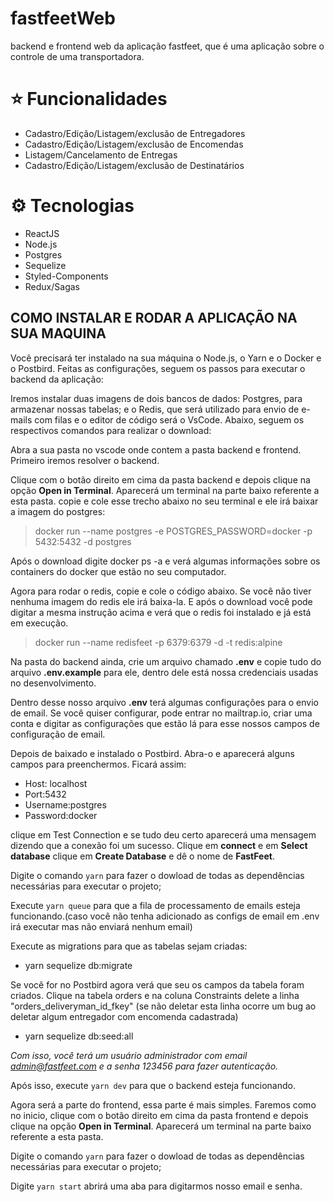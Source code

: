 # fastfeetWeb
backend e frontend web da aplicação fastfeet, que é uma aplicação sobre o controle de uma transportadora.

# :star: Funcionalidades

- Cadastro/Edição/Listagem/exclusão de Entregadores
- Cadastro/Edição/Listagem/exclusão de Encomendas
- Listagem/Cancelamento de Entregas
- Cadastro/Edição/Listagem/exclusão de Destinatários


# :gear: Tecnologias

 - ReactJS
 - Node.js
 - Postgres
 - Sequelize
 - Styled-Components
 - Redux/Sagas

## COMO INSTALAR E RODAR A APLICAÇÃO NA SUA MAQUINA

Você precisará ter instalado na sua máquina o Node.js, o Yarn e o Docker e o Postbird. Feitas as configurações, seguem os passos para executar o backend da aplicação:


Iremos instalar duas imagens de dois bancos de dados: Postgres, para armazenar nossas tabelas; e o Redis, que será utilizado para envio de e-mails com filas e o  editor de código será o VsCode. Abaixo, seguem os respectivos comandos para realizar o download:

Abra a sua pasta no vscode onde contem a pasta backend e frontend. Primeiro iremos resolver o backend.

Clique com o botão direito em cima da pasta backend e depois clique na opção **Open in Terminal**. Aparecerá um terminal na parte baixo referente a esta pasta.
copie e cole esse trecho abaixo no seu terminal e ele irá baixar a imagem do postgres:

> docker run --name postgres -e POSTGRES_PASSWORD=docker -p 5432:5432 -d postgres

Após o download digite docker ps -a e verá algumas informações sobre os containers do docker que estão no seu computador.

Agora para rodar o redis, copie e cole o código abaixo. Se você não tiver nenhuma imagem do redis ele irá baixa-la. E após o download você pode digitar a mesma instrução acima e verá que o redis foi instalado e já está em execução.

> docker run --name redisfeet -p 6379:6379 -d -t redis:alpine

Na pasta do backend ainda, crie um arquivo chamado **.env** e copie tudo do arquivo **.env.example** para ele, dentro dele está nossa credenciais usadas no desenvolvimento.

Dentro desse nosso arquivo **.env** terá algumas configurações para o envio de email. Se você quiser configurar, pode entrar no mailtrap.io, criar uma conta e digitar as configurações que estão lá para esse nossos campos de configuração de email.

Depois de baixado e instalado o Postbird. Abra-o e aparecerá alguns campos para preenchermos.
Ficará assim:
 - Host: localhost
 - Port:5432
 - Username:postgres
 - Password:docker
 
 clique em Test Connection e se tudo deu certo aparecerá uma mensagem dizendo que a conexão foi um sucesso.
 Clique em **connect** e em **Select database** clique em **Create Database** e dê o nome de **FastFeet**.
 
Digite o comando `yarn` para fazer o dowload de todas as dependências necessárias para executar o projeto;

Execute `yarn queue` para que a fila de processamento de emails esteja funcionando.(caso você não tenha adicionado as configs de email em .env irá executar mas não enviará nenhum email)

Execute as migrations para que as tabelas sejam criadas:

- yarn sequelize db:migrate

Se você for no Postbird agora verá que seu os campos da tabela foram criados.
Clique na tabela orders e na coluna Constraints delete a linha "orders_deliveryman_id_fkey" (se não deletar esta linha ocorre um bug ao deletar algum entregador com encomenda cadastrada)

- yarn sequelize db:seed:all

*Com isso, você terá um usuário administrador com email admin@fastfeet.com e a senha 123456 para fazer autenticação.*

Após isso, execute `yarn dev` para que o backend esteja funcionando.

Agora será a parte do frontend, essa parte é mais simples.
Faremos como no inicio, clique com o botão direito em cima da pasta frontend e depois clique na opção **Open in Terminal**. Aparecerá um terminal na parte baixo referente a esta pasta.

Digite o comando `yarn` para fazer o dowload de todas as dependências necessárias para executar o projeto;

Digite `yarn start` abrirá uma aba para digitarmos nosso email e senha.


